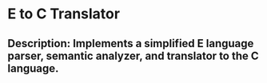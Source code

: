 # E to C Translator
## Description: Implements a simplified E language parser, semantic analyzer, and translator to the C language. 
